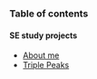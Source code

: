 ### Table of contents
#### SE study projects
- [About me](https://github.com/WanomiR/about-me)
- [Triple Peaks](https://github.com/WanomiR/triple-peaks)
